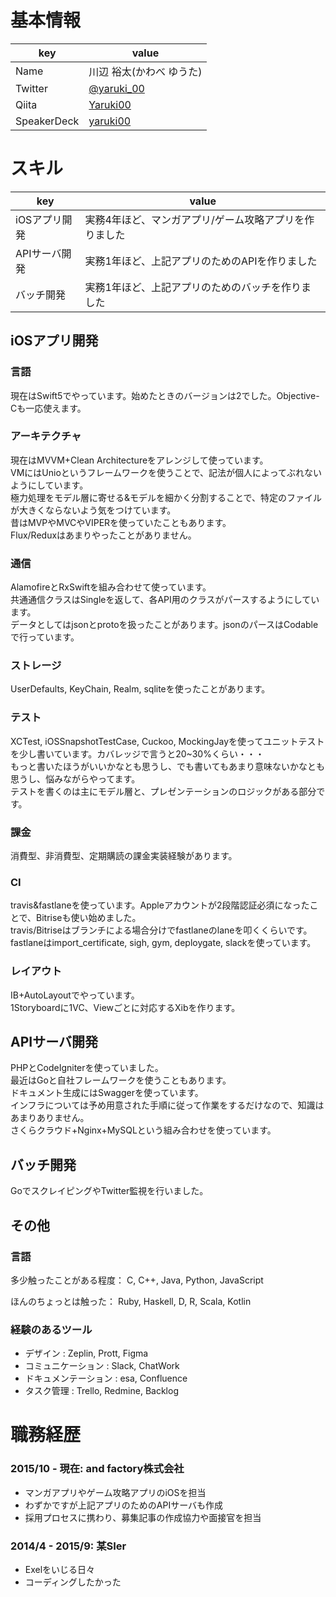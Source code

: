 # 基本情報

|key|value|
|---|-----|
|Name|川辺 裕太(かわべ ゆうた)|
|Twitter|[@yaruki_00](https://twitter.com/yaruki_00)|
|Qiita|[Yaruki00](http://qiita.com/Yaruki00)|
|SpeakerDeck|[yaruki00](https://speakerdeck.com/yaruki00)|

# スキル

|key|value|
|---|-----|
|iOSアプリ開発|実務4年ほど、マンガアプリ/ゲーム攻略アプリを作りました|
|APIサーバ開発|実務1年ほど、上記アプリのためのAPIを作りました|
|バッチ開発|実務1年ほど、上記アプリのためのバッチを作りました|

## iOSアプリ開発

### 言語
現在はSwift5でやっています。始めたときのバージョンは2でした。Objective-Cも一応使えます。

### アーキテクチャ
現在はMVVM+Clean Architectureをアレンジして使っています。  
VMにはUnioというフレームワークを使うことで、記法が個人によってぶれないようにしています。  
極力処理をモデル層に寄せる&モデルを細かく分割することで、特定のファイルが大きくならないよう気をつけています。  
昔はMVPやMVCやVIPERを使っていたこともあります。  
Flux/Reduxはあまりやったことがありません。

### 通信
AlamofireとRxSwiftを組み合わせて使っています。  
共通通信クラスはSingle<Data>を返して、各API用のクラスがパースするようにしています。  
データとしてはjsonとprotoを扱ったことがあります。jsonのパースはCodableで行っています。

### ストレージ
UserDefaults, KeyChain, Realm, sqliteを使ったことがあります。

### テスト
XCTest, iOSSnapshotTestCase, Cuckoo, MockingJayを使ってユニットテストを少し書いています。カバレッジで言うと20~30%くらい・・・  
もっと書いたほうがいいかなとも思うし、でも書いてもあまり意味ないかなとも思うし、悩みながらやってます。  
テストを書くのは主にモデル層と、プレゼンテーションのロジックがある部分です。

### 課金
消費型、非消費型、定期購読の課金実装経験があります。  

### CI
travis&fastlaneを使っています。Appleアカウントが2段階認証必須になったことで、Bitriseも使い始めました。  
travis/Bitriseはブランチによる場合分けでfastlaneのlaneを叩くくらいです。  
fastlaneはimport_certificate, sigh, gym, deploygate, slackを使っています。

### レイアウト
IB+AutoLayoutでやっています。  
1Storyboardに1VC、Viewごとに対応するXibを作ります。

## APIサーバ開発
PHPとCodeIgniterを使っていました。  
最近はGoと自社フレームワークを使うこともあります。  
ドキュメント生成にはSwaggerを使っています。  
インフラについては予め用意された手順に従って作業をするだけなので、知識はあまりありません。  
さくらクラウド+Nginx+MySQLという組み合わせを使っています。

## バッチ開発
GoでスクレイピングやTwitter監視を行いました。

## その他

### 言語
多少触ったことがある程度： C, C++, Java, Python, JavaScript

ほんのちょっとは触った： Ruby, Haskell, D, R, Scala, Kotlin

### 経験のあるツール
- デザイン : Zeplin, Prott, Figma
- コミュニケーション : Slack, ChatWork
- ドキュメンテーション : esa, Confluence
- タスク管理 : Trello, Redmine, Backlog

# 職務経歴

### 2015/10 - 現在: and factory株式会社

- マンガアプリやゲーム攻略アプリのiOSを担当
- わずかですが上記アプリのためのAPIサーバも作成
- 採用プロセスに携わり、募集記事の作成協力や面接官を担当

### 2014/4 - 2015/9: 某SIer

- Exelをいじる日々
- コーディングしたかった
